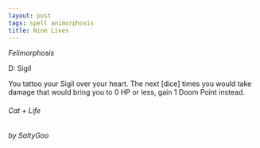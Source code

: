 ```yaml
---
layout: post
tags: spell animorphosis
title: Nine Lives
---
```


*Felimorphosis*

D: Sigil

You tattoo your Sigil over your heart. The next [dice] times you would take damage that would bring you to 0 HP or less, gain 1 Doom Point instead.
###### Cat + Life
###### by SaltyGoo
